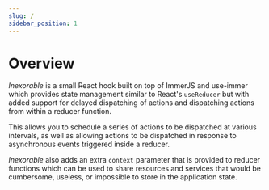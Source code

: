 ```yaml
---
slug: /
sidebar_position: 1
---
```


# Overview

_Inexorable_ is a small React hook built on top of ImmerJS and use-immer which provides
state management similar to React's `useReducer` but with added support for delayed dispatching
of actions and dispatching actions from within a reducer function.

This allows you to schedule a series of actions to be dispatched at various intervals, as well
as allowing actions to be dispatched in response to asynchronous events triggered inside a reducer.

_Inexorable_ also adds an extra `context` parameter that is provided to reducer functions which
can be used to share resources and services that would be cumbersome, useless, or impossible to
store in the application state.